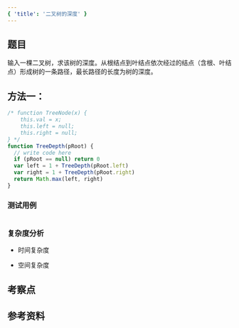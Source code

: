 ```yaml
---
{ 'title': '二叉树的深度' }
---
```


## 题目

输入一棵二叉树，求该树的深度。从根结点到叶结点依次经过的结点（含根、叶结点）形成树的一条路径，最长路径的长度为树的深度。

## 方法一：

```js
/* function TreeNode(x) {
    this.val = x;
    this.left = null;
    this.right = null;
} */
function TreeDepth(pRoot) {
  // write code here
  if (pRoot == null) return 0
  var left = 1 + TreeDepth(pRoot.left)
  var right = 1 + TreeDepth(pRoot.right)
  return Math.max(left, right)
}
```

### 测试用例

```js
```

### 复杂度分析

- 时间复杂度

- 空间复杂度

## 考察点

## 参考资料
